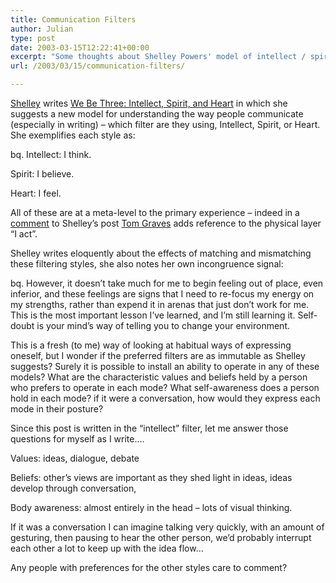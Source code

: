 ```yaml
---
title: Communication Filters
author: Julian
type: post
date: 2003-03-15T12:22:41+00:00
excerpt: "Some thoughts about Shelley Powers' model of intellect / spirit/ heart communication filters."
url: /2003/03/15/communication-filters/

---
```

[Shelley][1] writes [We Be Three: Intellect, Spirit, and Heart][2] in which she suggests a new model for understanding the way people communicate (especially in writing) &#8211; which filter are they using, Intellect, Spirit, or Heart. She exemplifies each style as:

bq. Intellect: I think.
  
Spirit: I believe.
  
Heart: I feel.

All of these are at a meta-level to the primary experience &#8211; indeed in a [comment][3] to Shelley&#8217;s post [Tom Graves][4] adds reference to the physical layer &#8220;I act&#8221;.

Shelley writes eloquently about the effects of matching and mismatching these filtering styles, she also notes her own incongruence signal:

bq. However, it doesn&#8217;t take much for me to begin feeling out of place, even inferior, and these feelings are signs that I need to re-focus my energy on my strengths, rather than expend it in arenas that just don&#8217;t work for me. This is the most important lesson I&#8217;ve learned, and I&#8217;m still learning it. Self-doubt is your mind&#8217;s way of telling you to change your environment.

This is a fresh (to me) way of looking at habitual ways of expressing oneself, but I wonder if the preferred filters are as immutable as Shelley suggests? Surely it is possible to install an ability to operate in any of these models? What are the characteristic values and beliefs held by a person who prefers to operate in each mode? What self-awareness does a person hold in each mode? if it were a conversation, how would they express each mode in their posture?

Since this post is written in the &#8220;intellect&#8221; filter, let me answer those questions for myself as I write&#8230;.

Values: ideas, dialogue, debate
  
Beliefs: other&#8217;s views are important as they shed light in ideas, ideas develop through conversation,
  
Body awareness: almost entirely in the head &#8211; lots of visual thinking. 

If it was a conversation I can imagine talking very quickly, with an amount of gesturing, then pausing to hear the other person, we&#8217;d probably interrupt each other a lot to keep up with the idea flow&#8230;

Any people with preferences for the other styles care to comment?

 [1]: https://weblog.burningbird.net/fires/000968.htm
 [2]: https://weblog.burningbird.net/fires/000968.htm "Burningbird: We Be Three: Intellect, Spirit, and Heart"
 [3]: https://weblog.burningbird.net/fires/000968.htm#comment5215
 [4]: https://www.tomgraves.com.au/